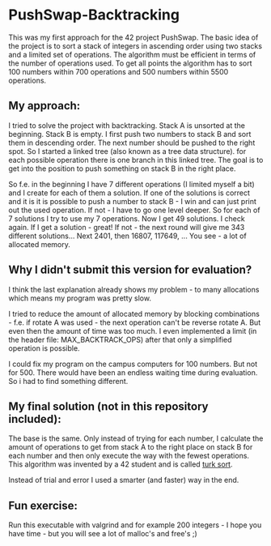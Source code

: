 # PushSwap-Backtracking

This was my first approach for the 42 project PushSwap. The basic idea of the project is to sort a stack of integers in ascending order using two stacks and a limited set of operations. The algorithm must be efficient in terms of the number of operations used. To get all points the algorithm has to sort 100 numbers within 700 operations and 500 numbers within 5500 operations.

## My approach:

I tried to solve the project with backtracking. Stack A is unsorted at the beginning. Stack B is empty. I first push two numbers to stack B and sort them in descending order. The next number should be pushed to the right spot. So I started a linked tree (also known as a tree data structure). for each possible operation there is one branch in this linked tree. The goal is to get into the position to push something on stack B in the right place.

So f.e. in the beginning I have 7 different operations (I limited myself a bit) and I create for each of them a solution. If one of the solutions is correct and it is it is possible to push a number to stack B - I win and can just print out the used operation. If not - I have to go one level deeper. So for each of 7 solutions I try to use my 7 operations. Now I get 49 solutions. I check again. If I get a solution - great! If not - the next round will give me 343 different solutions... Next 2401, then 16807, 117649, ... You see - a lot of allocated memory.

## Why I didn't submit this version for evaluation?

I think the last explanation already shows my problem - to many allocations which means my program was pretty slow.

I tried to reduce the amount of allocated memory by blocking combinations - f.e. if rotate A was used - the next operation  can't be reverse rotate A. But even then the amount of time was too much. I even implemented a limit (in the header file: MAX_BACKTRACK_OPS) after that only a simplified operation is possible.

I could fix my program on the campus computers for 100 numbers. But not for 500. There would have been an endless waiting time during evaluation. So i had to find something different.

## My final solution (not in this repository included):

The base is the same. Only instead of trying for each number, I calculate the amount of operations to get from stack A to the right place on stack B for each number and then only execute the way with the fewest operations. This algorithm was invented by a 42 student and is called [turk sort](https://medium.com/@ayogun/push-swap-c1f5d2d41e97).

Instead of trial and error I used a smarter (and faster) way in the end.

## Fun exercise:

Run this executable with valgrind and for example 200 integers - I hope you have time - but you will see a lot of malloc's and free's ;)
